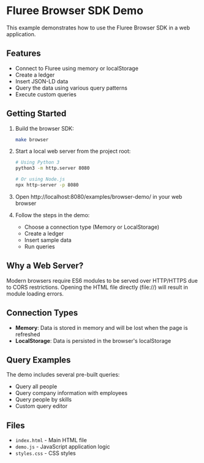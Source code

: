 # Fluree Browser SDK Demo

This example demonstrates how to use the Fluree Browser SDK in a web application.

## Features

- Connect to Fluree using memory or localStorage
- Create a ledger
- Insert JSON-LD data
- Query the data using various query patterns
- Execute custom queries

## Getting Started

1. Build the browser SDK:
   ```bash
   make browser
   ```

2. Start a local web server from the project root:
   ```bash
   # Using Python 3
   python3 -m http.server 8080
   
   # Or using Node.js
   npx http-server -p 8080
   ```

3. Open http://localhost:8080/examples/browser-demo/ in your web browser

4. Follow the steps in the demo:
   - Choose a connection type (Memory or LocalStorage)
   - Create a ledger
   - Insert sample data
   - Run queries

## Why a Web Server?

Modern browsers require ES6 modules to be served over HTTP/HTTPS due to CORS restrictions. Opening the HTML file directly (file://) will result in module loading errors.

## Connection Types

- **Memory**: Data is stored in memory and will be lost when the page is refreshed
- **LocalStorage**: Data is persisted in the browser's localStorage

## Query Examples

The demo includes several pre-built queries:
- Query all people
- Query company information with employees
- Query people by skills
- Custom query editor

## Files

- `index.html` - Main HTML file
- `demo.js` - JavaScript application logic
- `styles.css` - CSS styles